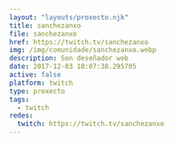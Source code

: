 ```yaml
---
layout: "layouts/proxecto.njk"
title: sanchezanxo
file: sanchezanxo
href: https://twitch.tv/sanchezanxo
img: /img/comunidade/sanchezanxo.webp
description: Son deseñador web
date: 2017-12-03 18:07:38.295705
active: false
platform: twitch
type: proxecto
tags:
  - twitch
redes:
  twitch: https://twitch.tv/sanchezanxo
---
```

